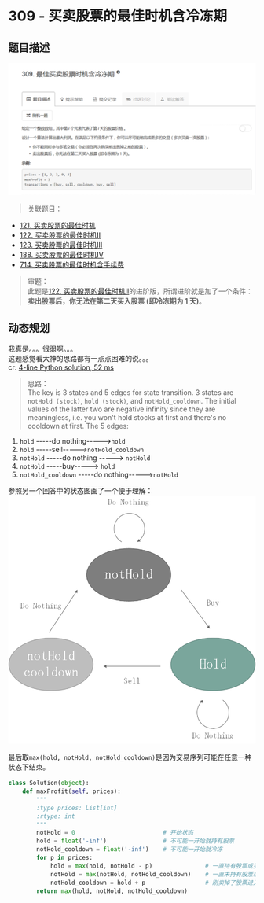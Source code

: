 # 309 - 买卖股票的最佳时机含冷冻期

## 题目描述
![problem](images/309.png)

>关联题目：  
- [121. 买卖股票的最佳时机](https://github.com/Rosevil1874/LeetCode/tree/master/Python-Solution/121_Best-Time-to-Buy-and-Sell-Stock)
- [122. 买卖股票的最佳时机II](https://github.com/Rosevil1874/LeetCode/tree/master/Python-Solution/122_Best-Time-to-Buy-and-Sell-Stock-II)
- [123. 买卖股票的最佳时机III](https://github.com/Rosevil1874/LeetCode/tree/master/Python-Solution/123_Best-Time-to-Buy-and-Sell-Stock-III)
- [188. 买卖股票的最佳时机IV](https://github.com/Rosevil1874/LeetCode/tree/master/Python-Solution/188_Best-Time-to-Buy-and-Sell-Stock-IV)
- [714. 买卖股票的最佳时机含手续费](https://github.com/Rosevil1874/LeetCode/tree/master/Python-Solution/714_Best-Time-to-Buy-and-Sell-Stock-with-Transaction-Fee)

>审题：  
此题是[122. 买卖股票的最佳时机II](https://github.com/Rosevil1874/LeetCode/tree/master/Python-Solution/122_Best-Time-to-Buy-and-Sell-Stock-II)的进阶版，所谓进阶就是加了一个条件：**卖出股票后，你无法在第二天买入股票 (即冷冻期为 1 天)**。

## 动态规划
我真是。。。很弱啊。。。  
这题感觉看大神的思路都有一点点困难的说。。。  
cr: [4-line Python solution, 52 ms](https://leetcode.com/problems/best-time-to-buy-and-sell-stock-with-cooldown/discuss/75942/4-line-Python-solution-52-ms)

>思路：  
The key is 3 states and 5 edges for state transition. 3 states are `notHold (stock)`, `hold (stock)`, and `notHold_cooldown`. The initial values of the latter two are negative infinity since they are meaningless, i.e. you won't hold stocks at first and there's no cooldown at first. The 5 edges:
1. `hold` -----do nothing----->`hold`
2. `hold` -----sell----->`notHold_cooldown`
3. `notHold` -----do nothing -----> `notHold`
4. `notHold` -----buy-----> `hold`
5. `notHold_cooldown` -----do nothing----->`notHold`

参照另一个回答中的状态图画了一个便于理解：
![state](images/state.png)

最后取`max(hold, notHold, notHold_cooldown)`是因为交易序列可能在任意一种状态下结束。

```python
class Solution(object):
    def maxProfit(self, prices):
        """
        :type prices: List[int]
        :rtype: int
        """
        notHold = 0                         # 开始状态
        hold = float('-inf')                # 不可能一开始就持有股票
        notHold_cooldown = float('-inf')    # 不可能一开始就冷冻
        for p in prices:
            hold = max(hold, notHold - p)               # 一直持有股票或买了股票
            notHold = max(notHold, notHold_cooldown)    # 一直未持有股票或刚渡过冷冻期
            notHold_cooldown = hold + p                 # 刚卖掉了股票进入冷冻期
        return max(hold, notHold, notHold_cooldown)
```
